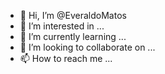 - 👋 Hi, I’m @EveraldoMatos
- 👀 I’m interested in ...
- 🌱 I’m currently learning ...
- 💞️ I’m looking to collaborate on ...
- 📫 How to reach me ...

<!---
EveraldoMatos/EveraldoMatos is a ✨ special ✨ repository because its `README.md` (this file) appears on your GitHub profile.
You can click the Preview link to take a look at your changes.
--->
